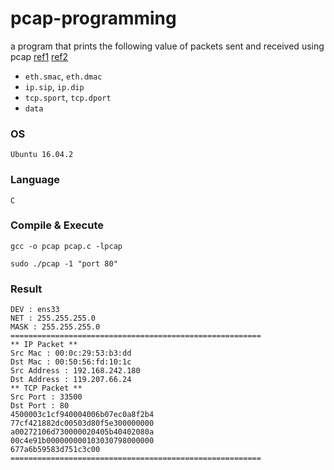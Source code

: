 # pcap-programming
a program that prints the following value of packets sent and received using pcap 
[ref1](https://www.joinc.co.kr/w/Site/Network_Programing/AdvancedComm/pcap_intro#AEN103)
[ref2](http://www.tcpdump.org/pcap.html)
- `eth.smac`, `eth.dmac`
- `ip.sip`, `ip.dip`
- `tcp.sport`, `tcp.dport`
- `data`

### OS
```
Ubuntu 16.04.2
```

### Language
```
C
```

### Compile & Execute
```
gcc -o pcap pcap.c -lpcap
```
```
sudo ./pcap -1 "port 80"
```

### Result
```
DEV : ens33
NET : 255.255.255.0
MASK : 255.255.255.0
========================================================
** IP Packet **
Src Mac : 00:0c:29:53:b3:dd
Dst Mac : 00:50:56:fd:10:1c
Src Address : 192.168.242.180
Dst Address : 119.207.66.24
** TCP Packet **
Src Port : 33500
Dst Port : 80
4500003c1cf940004006b07ec0a8f2b4
77cf421882dc00503d80f5e300000000
a00272106d730000020405b40402080a
00c4e91b000000000103030798000000
677a6b59583d751c3c00
========================================================
```
